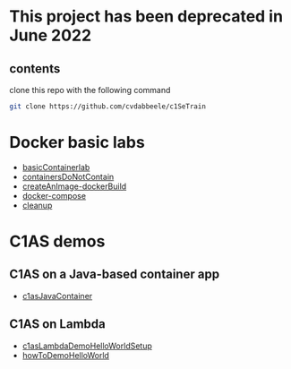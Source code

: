 # This project has been deprecated in June 2022
## contents
clone this repo with the following command
```bash
git clone https://github.com/cvdabbeele/c1SeTrain
```
# Docker basic labs
- [basicContainerlab](basicContainerLab.md)  
- [containersDoNotContain](containersDoNotContain.md)  
- [createAnImage-dockerBuild](createAnImage-dockerBuild.md)
- [docker-compose](docker-compose.md)
- [cleanup](cleanup.md)

# C1AS demos
## C1AS on a Java-based container app
- [c1asJavaContainer](https://github.com/cvdabbeele/c1-app-sec-moneyx) 

## C1AS on Lambda
- [c1asLambdaDemoHelloWorldSetup](c1asLambdaDemoHelloWorldSetup.md)  
- [howToDemoHelloWorld](howToDemoHelloWorld.md)  
  